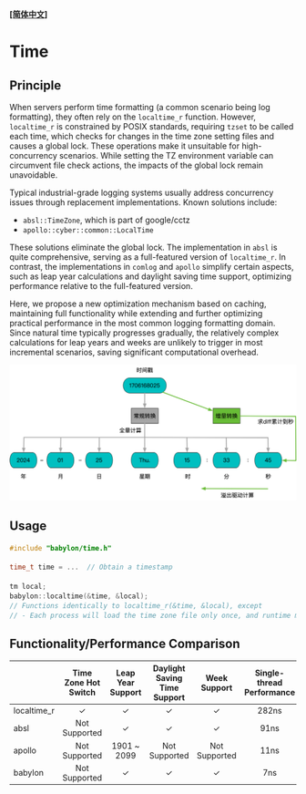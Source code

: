 **[[简体中文]](time.zh-cn.md)**

# Time

## Principle

When servers perform time formatting (a common scenario being log formatting), they often rely on the `localtime_r` function. However, `localtime_r` is constrained by POSIX standards, requiring `tzset` to be called each time, which checks for changes in the time zone setting files and causes a global lock. These operations make it unsuitable for high-concurrency scenarios. While setting the TZ environment variable can circumvent file check actions, the impacts of the global lock remain unavoidable.

Typical industrial-grade logging systems usually address concurrency issues through replacement implementations. Known solutions include:

- `absl::TimeZone`, which is part of google/cctz
- `apollo::cyber::common::LocalTime`

These solutions eliminate the global lock. The implementation in `absl` is quite comprehensive, serving as a full-featured version of `localtime_r`. In contrast, the implementations in `comlog` and `apollo` simplify certain aspects, such as leap year calculations and daylight saving time support, optimizing performance relative to the full-featured version.

Here, we propose a new optimization mechanism based on caching, maintaining full functionality while extending and further optimizing practical performance in the most common logging formatting domain. Since natural time typically progresses gradually, the relatively complex calculations for leap years and weeks are unlikely to trigger in most incremental scenarios, saving significant computational overhead.

![](images/local_time.png)

## Usage

```c++
#include "babylon/time.h"

time_t time = ...  // Obtain a timestamp

tm local;
babylon::localtime(&time, &local);
// Functions identically to localtime_r(&time, &local), except
// - Each process will load the time zone file only once, and runtime modifications to the system time zone will not be hot-loaded.
```

## Functionality/Performance Comparison

|             | Time Zone Hot Switch | Leap Year Support | Daylight Saving Time Support | Week Support | Single-thread Performance | Four-thread Performance |
|-------------|:--------------------:|:-----------------:|:---------------------------:|:------------:|:------------------------:|:----------------------:|
| localtime_r |          ✓           |         ✓         |              ✓              |      ✓       |          282ns          |        2061ns         |
| absl        |       Not Supported   |         ✓         |              ✓              |      ✓       |           91ns          |          92ns         |
| apollo      |       Not Supported   |      1901 ~ 2099  |         Not Supported        |  Not Supported|           11ns          |          11ns         |
| babylon     |       Not Supported   |         ✓         |              ✓              |      ✓       |            7ns          |           7ns         |
